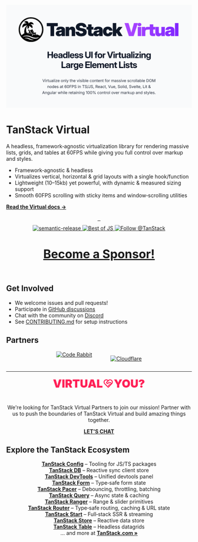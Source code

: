 <div align="center">
  <img src="./media/header_virtual.png" alt="Tanstack Virtual">
</div>

# TanStack Virtual

A headless, framework‑agnostic virtualization library for rendering massive lists, grids, and tables at 60FPS while giving you full control over markup and styles.

- Framework‑agnostic & headless
- Virtualizes vertical, horizontal & grid layouts with a single hook/function  
- Lightweight (10–15kb) yet powerful, with dynamic & measured sizing support  
- Smooth 60FPS scrolling with sticky items and window‑scrolling utilities

<a href="https://tanstack.com/virtual" style="font-weight:bold" >Read the Virtual docs →</a>
<br />

<div align="center" style="display: flex; gap: 10px; flex-direction: column; justify-content: center;">

<div align="center">
	<a href="https://npmjs.com/package/@tanstack/virtual-core" target="\_parent">
  <img alt="" src="https://img.shields.io/npm/dm/@tanstack/virtual-core.svg" />
</a>
	<a href="https://github.com/tanstack/virtual" target="\_parent">
  <img alt="" src="https://img.shields.io/github/stars/tanstack/virtual.svg?style=social&label=Star" />
</a>
	<a href="https://bundlephobia.com/result?p=@tanstack/virtual-core@latest" target="\_parent">
  <img alt="" src="https://badgen.net/bundlephobia/minzip/@tanstack/virtual-core@latest" />
</a>
</div>

<div align="center">
	<a href="#badge">
    <img alt="semantic-release" src="https://img.shields.io/badge/%20%20%F0%9F%93%A6%F0%9F%9A%80-semantic--release-e10079.svg">
  </a>
	<a href="https://bestofjs.org/projects/tanstack-virtual">
		<img alt="Best of JS" src="https://img.shields.io/endpoint?url=https://bestofjs-serverless.now.sh/api/project-badge?fullName=TanStack%2Fvirtual%26since=daily" alt="Best of JS"/>
	</a>
	<a href="https://twitter.com/tan_stack">
		<img src="https://img.shields.io/twitter/follow/tan_stack.svg?style=social" alt="Follow @TanStack"/>
	</a>
</div>

<div align="center" style="font-size: 2rem; font-weight: bolder;">

  [Become a Sponsor!](https://github.com/sponsors/tannerlinsley/)
</div>
</div>

## Get Involved

- We welcome issues and pull requests!
- Participate in [GitHub discussions](https://github.com/TanStack/virtual/discussions)
- Chat with the community on [Discord](https://discord.com/invite/WrRKjPJ)
- See [CONTRIBUTING.md](./CONTRIBUTING.md) for setup instructions

## Partners

<div style="display: flex; flex-wrap: wrap; gap: 50px; justify-content: center; align-items: center;">
	<a href="https://www.coderabbit.ai/?via=tanstack&dub_id=aCcEEdAOqqutX6OS" style="display: flex; align-items: center; border: none;">
    <img src="https://tanstack.com/assets/coderabbit-light-DVMJ2jHi.svg" height="40" alt="Code Rabbit"/>
  </a>
  <a href="https://www.cloudflare.com?utm_source=tanstack">
     <img src="https://tanstack.com/assets/cloudflare-black-CPufaW0B.svg" height="70" alt="Cloudflare"/>
  </a>

</div>

<hr />
  
<div align="center">
  <div style="display: flex; flex-direction: column; max-width: 500px; align-items: center;">
    <span style="display: flex; align-items: center; padding-bottom: 24px; font-size: 30px; color: #ff2056; font-weight: 900; text-transform: uppercase;">
      Virtual
      <svg stroke="currentColor" fill="none" stroke-width="2" viewBox="0 0 24 24" stroke-linecap="round" stroke-linejoin="round" height="1em" width="1em" xmlns="http://www.w3.org/2000/svg"><path d="M19.5 12.572l-7.5 7.428l-7.5 -7.428a5 5 0 1 1 7.5 -6.566a5 5 0 1 1 7.5 6.572"></path><path d="M12 6l-3.293 3.293a1 1 0 0 0 0 1.414l.543 .543c.69 .69 1.81 .69 2.5 0l1 -1a3.182 3.182 0 0 1 4.5 0l2.25 2.25"></path><path d="M12.5 15.5l2 2"></path><path d="M15 13l2 2"></path></svg>
      You?
    </span>
    <p>
      We're looking for TanStack Virtual Partners to join our mission! Partner with us to push the boundaries of TanStack Virtual and build amazing things together.
    </p>
    <a href="mailto:partners@tanstack.com?subject=TanStack Virtual Partnership" style="text-transform: uppercase; font-weight: bold;">Let's chat</a>
  </div>  
  
</div>

## Explore the TanStack Ecosystem

<div align="center">
	<a href="https://github.com/tanstack/config" style="font-weight: bold;">TanStack Config</a> – Tooling for JS/TS packages 
	<br/>
	<a href="https://github.com/tanstack/db" style="font-weight: bold;">TanStack DB</a> – Reactive sync client store 
	<br/>
	<a href="https://github.com/tanstack/devtools" style="font-weight: bold;">TanStack DevTools</a> – Unified devtools panel 
	<br/>
	<a href="https://github.com/tanstack/form" style="font-weight: bold;">TanStack Form</a> – Type‑safe form state
	<br/>
	<a href="https://github.com/tanstack/pacer" style="font-weight: bold;">TanStack Pacer</a> – Debouncing, throttling, batching 
	<br/>
	<a href="https://github.com/tanstack/query" style="font-weight: bold;">TanStack Query</a> – Async state & caching 
	<br/>
	<a href="https://github.com/tanstack/ranger" style="font-weight: bold;">TanStack Ranger</a> – Range & slider primitives 
	<br/>
	<a href="https://github.com/tanstack/router" style="font-weight: bold;">TanStack Router</a> –  Type‑safe routing, caching & URL state
	<br/>
	<a href="https://github.com/tanstack/router" style="font-weight: bold;">TanStack Start</a> –  Full‑stack SSR & streaming
	<br/>
	<a href="https://github.com/tanstack/store" style="font-weight: bold;">TanStack Store</a> – Reactive data store 
	<br/>
	<a href="https://github.com/tanstack/table" style="font-weight: bold;">TanStack Table</a> – Headless datagrids 
	<br/>
  … and more at <a href="https://tanstack.com" style="font-weight: bold;">TanStack.com »</a>
</div>

<!-- Use the Force Luke!  -->